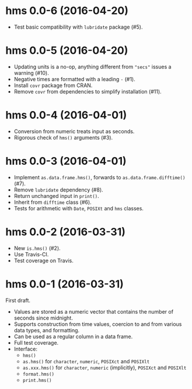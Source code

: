 # hms 0.0-6 (2016-04-20)

- Test basic compatibility with `lubridate` package (#5).


# hms 0.0-5 (2016-04-20)

- Updating units is a no-op, anything different from `"secs"` issues a warning (#10).
- Negative times are formatted with a leading `-` (#1).
- Install `covr` package from CRAN.
- Remove `covr` from dependencies to simplify installation (#11).


# hms 0.0-4 (2016-04-01)

- Conversion from numeric treats input as seconds.
- Rigorous check of `hms()` arguments (#3).


# hms 0.0-3 (2016-04-01)

- Implement `as.data.frame.hms()`, forwards to `as.data.frame.difftime()` (#7).
- Remove `lubridate` dependency (#8).
- Return unchanged input in `print()`.
- Inherit from `difftime` class (#6).
- Tests for arithmetic with `Date`, `POSIXt` and `hms` classes.


# hms 0.0-2 (2016-03-31)

- New `is.hms()` (#2).
- Use Travis-CI.
- Test coverage on Travis.


# hms 0.0-1 (2016-03-31)

First draft.

- Values are stored as a numeric vector that contains the number of seconds
  since midnight.
- Supports construction from time values, coercion to and from various data
  types, and formatting.
- Can be used as a regular column in a data frame.
- Full test coverage.
- Interface:
    - `hms()`
    - `as.hms()` for `character`, `numeric`, `POSIXct` and `POSIXlt`
    - `as.xxx.hms()` for `character`, `numeric` (implicitly), `POSIXct` and
      `POSIXlt`
    - `format.hms()`
    - `print.hms()`
